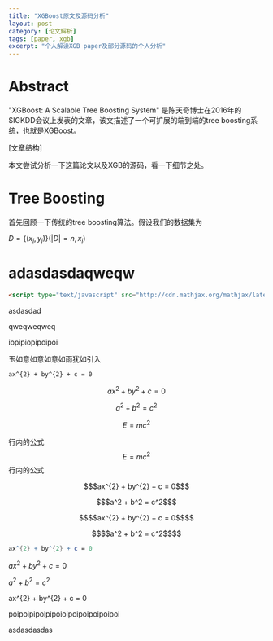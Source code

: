 ```yaml
---
title: "XGBoost原文及源码分析"
layout: post
category: [论文解析]
tags: [paper, xgb]
excerpt: "个人解读XGB paper及部分源码的个人分析"
---
```


# Abstract

"XGBoost: A Scalable Tree Boosting System" 是陈天奇博士在2016年的SIGKDD会议上发表的文章，该文描述了一个可扩展的端到端的tree boosting系统，也就是XGBoost。

[文章结构]

本文尝试分析一下这篇论文以及XGB的源码，看一下细节之处。

# Tree Boosting

首先回顾一下传统的tree boosting算法。假设我们的数据集为

$D = \{(x_i, y_i)\} (|D| = n, x_i )​$

# adasdasdaqweqw

```html
<script type="text/javascript" src="http://cdn.mathjax.org/mathjax/latest/MathJax.js?config=default"></script>
```

asdasdad

qweqweqweq

iopipiopipoipoi

玉如意如意如意如雨犹如引入

```
ax^{2} + by^{2} + c = 0
```

```math
ax^{2} + by^{2} + c = 0
```

```math
a^2 + b^2 = c^2
```

$$E=mc^2​$$

行内的公式$$E=mc^2$$行内的公式

```math
$ax^{2} + by^{2} + c = 0$
```

```math
$a^2 + b^2 = c^2$
```



```math
$$ax^{2} + by^{2} + c = 0$$
```

```math
$$a^2 + b^2 = c^2$$
```

```mathematica
ax^{2} + by^{2} + c = 0
```



$ax^{2} + by^{2} + c = 0$

$a^2 + b^2 = c^2$

ax^{2} + by^{2} + c = 0

poipoipipoipipoioipoipoipoipoipoi

asdasdasdas